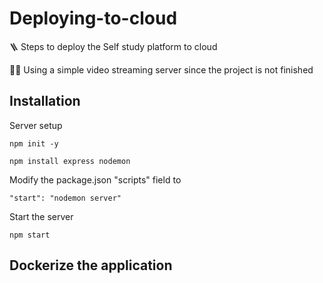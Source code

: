 # Deploying-to-cloud

🪜 Steps to deploy the Self study platform to cloud 

👩‍💻 Using a simple video streaming server since the project is not finished

## Installation

Server setup

```
npm init -y

npm install express nodemon
```
Modify the package.json "scripts" field to 

```
"start": "nodemon server"
```

Start the server 

```
npm start
```

## Dockerize the application 

